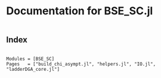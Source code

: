 # Documentation for BSE_SC.jl

```@contents
```

## Index

```@index
```

```@autodocs
Modules = [BSE_SC]
Pages   = ["build_chi_asympt.jl", "helpers.jl", "IO.jl", "ladderDGA_core.jl"]
```
